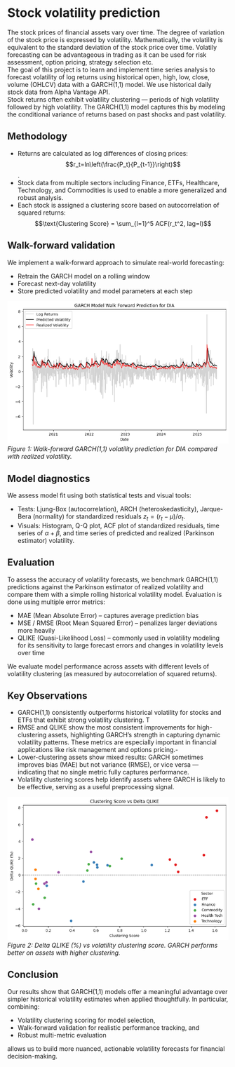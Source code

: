 # Stock volatility prediction
The stock prices of financial assets vary over time. The degree of variation of the stock price is expressed by volatility. Mathematically, the volatility is equivalent to the standard deviation of the stock price over time. Volatily forecasting can be advantageous in trading as it can be used for risk assessment, option pricing, strategy selection etc.
<br>
The goal of this project is to learn and implement time series analysis to forecast volatility of log returns using historical open, high, low, close, volume (OHLCV) data with a GARCH(1,1) model. We use historical daily stock data from Alpha Vantage API.
<br>
Stock returns often exhibit volatility clustering — periods of high volatility followed by high volatility. The GARCH(1,1) model captures this by modeling the conditional variance of returns based on past shocks and past volatility.
<br>


## Methodology
- Returns are calculated as log differences of closing prices: $$r_t=ln\left(\frac{P_t}{P_{t-1}}\right)$$.
- Stock data from multiple sectors including Finance, ETFs, Healthcare, Technology, and Commodities is used to enable a more generalized and robust analysis. 
- Each stock is assigned a clustering score based on autocorrelation of squared returns: $$\text{Clustering Score} = \sum_{l=1}^5 ACF(r_t^2, lag=l)$$

## Walk-forward validation
We implement a walk-forward approach to simulate real-world forecasting:
- Retrain the GARCH model on a rolling window
- Forecast next-day volatility
- Store predicted volatility and model parameters at each step

![Walk-Forward GARCH for DIA](./results/DIA_GARCH_pred.png)  
*Figure 1: Walk-forward GARCH(1,1) volatility prediction for DIA compared with realized volatility.*


## Model diagnostics
We assess model fit using both statistical tests and visual tools:
- Tests: Ljung-Box (autocorrelation), ARCH (heteroskedasticity), Jarque-Bera (normality) for standardized residuals $z_t=(r_t-\mu)/\sigma_t$.
- Visuals: Histogram, Q-Q plot, ACF plot of standardized residuals, time series of $\alpha+\beta$, and time series of predicted and realized (Parkinson estimator) volatility.

## Evaluation
To assess the accuracy of volatility forecasts, we benchmark GARCH(1,1) predictions against the Parkinson estimator of realized volatility and compare them with a simple rolling historical volatility model. Evaluation is done using multiple error metrics:
<br>
- MAE (Mean Absolute Error) – captures average prediction bias
- MSE / RMSE (Root Mean Squared Error) – penalizes larger deviations more heavily
- QLIKE (Quasi-Likelihood Loss) – commonly used in volatility modeling for its sensitivity to large forecast errors and changes in volatility levels over time

We evaluate model performance across assets with different levels of volatility clustering (as measured by autocorrelation of squared returns).

## Key Observations
- GARCH(1,1) consistently outperforms historical volatility for stocks and ETFs that exhibit strong volatility clustering. T
- RMSE and QLIKE show the most consistent improvements for high-clustering assets, highlighting GARCH’s strength in capturing dynamic volatility patterns. These metrics are especially important in financial applications like risk management and options pricing.- 
- Lower-clustering assets show mixed results: GARCH sometimes improves bias (MAE) but not variance (RMSE), or vice versa — indicating that no single metric fully captures performance.
- Volatility clustering scores help identify assets where GARCH is likely to be effective, serving as a useful preprocessing signal.

![Clustering vs QLIKE](./results/clustering_vs_deltaQLIKE.png)  
*Figure 2: Delta QLIKE (%) vs volatility clustering score. GARCH performs better on assets with higher clustering.*


## Conclusion 
Our results show that GARCH(1,1) models offer a meaningful advantage over simpler historical volatility estimates when applied thoughtfully. In particular, combining:
- Volatility clustering scoring for model selection,
- Walk-forward validation for realistic performance tracking, and
- Robust multi-metric evaluation

allows us to build more nuanced, actionable volatility forecasts for financial decision-making.



